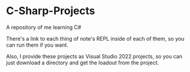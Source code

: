 # C-Sharp-Projects
A repository of me learning C#

There's a link to each thing of note's REPL inside of each of them, so you can run them if you want.

Also, I provide these projects as Visual Studio 2022 projects, so you can just download a directory and get the loadout from the project.
